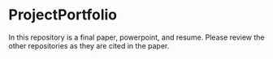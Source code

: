 # ProjectPortfolio
In this repository is a final paper, powerpoint, and resume. Please review the other repositories as they are cited in the paper.
